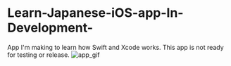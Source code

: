 # Learn-Japanese-iOS-app-In-Development-
App I'm making to learn how Swift and Xcode works. This app is not ready for testing or release.
![app_gif](demoGIF.gif)
